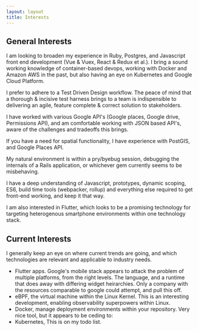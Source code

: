 ```yaml
---
layout: layout
title: Interests
---
```


<div class='interests' markdown='1'>

## General Interests

I am looking to broaden my experience in Ruby, Postgres, and Javascript front end development (Vue & Vuex, React & Redux et al.). I bring a sound working knowledge of container-based devops, working with Docker and Amazon AWS in the past, but also having an eye on Kubernetes and Google Cloud Platform. 

I prefer to adhere to a Test Driven Design workflow. The peace of mind that a thorough & incisive test harness brings to a team is indispensible to delivering an agile, feature complete & correct solution to stakeholders.

I have worked with various Google API's (Google places, Google drive, Permissions API), and am comfortable working with JSON based API's, aware of the challenges and tradeoffs this brings.

If you have a need for spatial functionality, I have experience with PostGIS, and Google Places API.

My natural environment is within a pry/byebug session, debugging the internals of a Rails application, or whichever gem currently seems to be misbehaving.

I have a deep understanding of Javascript, prototypes, dynamic scoping, ES6, build time tools (webpacker, rollup) and everything else required to get front-end working, and keep it that way.

I am also interested in Flutter, which looks to be a promising technology for targeting heterogenous smartphone environments within one technology stack. 

## Current Interests

I generally keep an eye on where current trends are going, and which technologies are relevant and applicable to industry needs.

* Flutter apps. Google's mobile stack appears to attack the problem of multiple platforms, from the right levels. The language, and a runtime that does away with differing widget heirarchies. Only a company with the resources comparable to google could attempt, and pull this off.
* eBPF, the virtual machine within the Linux Kernel. This is an interesting development, enabling observability superpowers within Linux.
* Docker, manage deployment environments within your repository. Very nice tool, but it appears to be ceding to:
* Kubernetes, This is on my todo list.

</div>